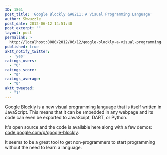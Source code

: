 ```yaml
---
ID: 1861
post_title: 'Google Blockly &#8211; A Visual Programming Language'
author: Shwuzzle
post_date: 2012-06-12 14:51:48
post_excerpt: ""
layout: post
permalink: >
  http://localhost:8080/2012/06/12/google-blockly-a-visual-programming-language/
published: true
aktt_notify_twitter:
  - 'yes'
ratings_users:
  - "0"
ratings_score:
  - "0"
ratings_average:
  - "0"
aktt_tweeted:
  - "1"
---
```

Google Blockly is a new visual programming language that is itself written in JavaScript. This means that it can be embedded in any webpage and its code can even be exported to JavaScript, DART, or Python.

It's open source and the code is available here along with a few demos: <a href="http://code.google.com/p/google-blockly/">code.google.com/p/google-blockly</a>.

It seems to be a great tool to get non-programmers to start programming without the need to learn a language.